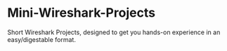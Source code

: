# Mini-Wireshark-Projects
Short Wireshark Projects, designed to get you hands-on experience in an easy/digestable format.
